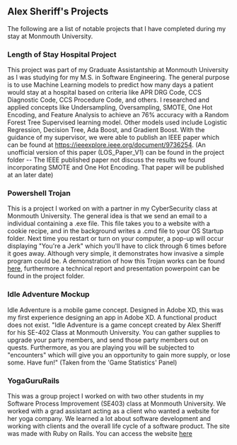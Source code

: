 ## Alex Sheriff's Projects
The following are a list of notable projects that I have completed during my stay at Monmouth University.

### Length of Stay Hospital Project
This project was part of my Graduate Assistantship at Monmouth University as I was studying for my M.S. in Software Engineering. The general purpose is to use Machine Learning models to predict how many days a patient would stay at a hospital based on criteria like APR DRG Code, CCS Diagnostic Code, CCS Procedure Code, and others. I researched and applied concepts like Undersampling, Oversampling, SMOTE, One Hot Encoding, and Feature Analysis to achieve an 76% accuracy with a Random Forest Tree Supervised learning model. Other models used include Logistic Regression, Decision Tree, Ada Boost, and Gradient Boost. With the guidance of my supervisor, we were able to publish an IEEE paper which can be found at https://ieeexplore.ieee.org/document/9736254. (An unofficial version of this paper (LOS_Paper_V1) can be found in the project folder -- The IEEE published paper not discuss the results we found incorporating SMOTE and One Hot Encoding. That paper will be published at an later date)

### Powershell Trojan
This is a project I worked on with a partner in my CyberSecurity class at Monmouth University. The general idea is that we send an email to a individual containing a .exe file. This file takes you to a website with a cookie recipe, and in the background writes a .cmd file to your OS Startup folder. Next time you restart or turn on your computer, a pop-up will occur displaying "You're a Jerk" which you'll have to click through 6 times before it goes away. Although very simple, it demonstrates how invasive a simple program could be. A demonstration of how this Trojan works can be found [here](https://www.youtube.com/watch?v=YMx90HvHN9Y&feature=emb_logo), furthermore a technical report and presentation powerpoint can be found in the project folder.

### Idle Adventure Mockup
Idle Adventure is a mobile game concept. Designed in Adobe XD, this was my first experience designing an app in Adobe XD. A functional product does not exist. "Idle Adventure is a game concept created by Alex Sheriff for his SE-402 Class at Monmouth University. You can gather supplies to upgrade your party members, and send those party members out on quests. Furthermore, as you are playing you will be subjected to "encounters" which will give you an opportunity to gain more supply, or lose some. Have fun!" (Taken from the 'Game Statistics' Panel)

### YogaGuruRails
This was a group project I worked on with two other students in my Software Process Improvement (SE403) class at Monmouth University. We worked with a grad assistant acting as a client who wanted a website for her yoga company. We learned a lot about software development and working with clients and the overall life cycle of a software product. The site was made with Ruby on Rails. You can access the website [here](https://yoga-guru-rails.herokuapp.com/)
